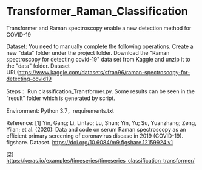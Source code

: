 # Transformer_Raman_Classification

Transformer and Raman spectroscopy enable a new detection method for COVID-19

Dataset:
You need to manually complete the following operations. 
Create a new "data" folder under the project folder. 
Download the "Raman spectroscopy for detecting covid-19" data set from Kaggle and unzip it to the "data" folder. 
Dataset URL:https://www.kaggle.com/datasets/sfran96/raman-spectroscopy-for-detecting-covid19

Steps： Run classification_Transformer.py. Some results can be seen in the “result” folder which is generated by script.

Environment:
Python 3.7，requirements.txt

Reference:
[1] Yin, Gang; Li, Lintao; Lu, Shun; Yin, Yu; Su, Yuanzhang; Zeng, Yilan; et al. (2020): Data and code on serum Raman spectroscopy as an efficient primary screening of coronavirus disease in 2019 (COVID-19). figshare. Dataset. https://doi.org/10.6084/m9.figshare.12159924.v1

[2] https://keras.io/examples/timeseries/timeseries_classification_transformer/

